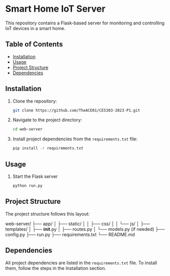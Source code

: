 # Smart Home IoT Server

This repository contains a Flask-based server for monitoring and controlling IoT devices in a smart home.

## Table of Contents

- [Installation](#installation)
- [Usage](#usage)
- [Project Structure](#project-structure)
- [Dependencies](#dependencies)

## Installation

1. Clone the repository:

   ```bash
   git clone https://github.com/TheACE01/CE5303-2023-P1.git

2. Navigate to the project directory:

   ```bash
   cd web-server

3. Install project dependencies from the `requirements.txt` file:

   ```bash
   pip install -r requirements.txt


## Usage

1. Start the Flask server

   ```bash
   python run.py


## Project Structure
The project structure follows this layout:

web-server/
├── app/
│   ├── static/
│   │   ├── css/
│   │   └── js/
│   ├── templates/
│   ├── __init__.py
│   ├── routes.py
│   └── models.py (if needed)
├── config.py
├── run.py
├── requirements.txt
└── README.md

## Dependencies
All project dependencies are listed in the `requirements.txt` file. To install them, follow the steps in the Installation section.